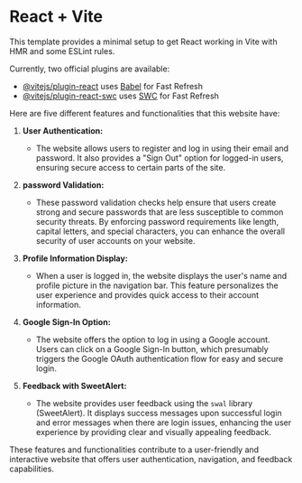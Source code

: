 # React + Vite

This template provides a minimal setup to get React working in Vite with HMR and some ESLint rules.

Currently, two official plugins are available:

- [@vitejs/plugin-react](https://github.com/vitejs/vite-plugin-react/blob/main/packages/plugin-react/README.md) uses [Babel](https://babeljs.io/) for Fast Refresh
- [@vitejs/plugin-react-swc](https://github.com/vitejs/vite-plugin-react-swc) uses [SWC](https://swc.rs/) for Fast Refresh




Here are five different features and functionalities that this website have:

1. **User Authentication:**
   - The website allows users to register and log in using their email and password. It also provides a "Sign Out" option for logged-in users, ensuring secure access to certain parts of the site.

2. **password Validation:**
    - These password validation checks help ensure that users create strong and secure passwords that are less susceptible to common security threats. By enforcing password requirements like length, capital letters, and special characters, you can enhance the overall security of user accounts on your website.

3. **Profile Information Display:**
   - When a user is logged in, the website displays the user's name and profile picture in the navigation bar. This feature personalizes the user experience and provides quick access to their account information.

4. **Google Sign-In Option:**
   - The website offers the option to log in using a Google account. Users can click on a Google Sign-In button, which presumably triggers the Google OAuth authentication flow for easy and secure login.

5. **Feedback with SweetAlert:**
   - The website provides user feedback using the `swal` library (SweetAlert). It displays success messages upon successful login and error messages when there are login issues, enhancing the user experience by providing clear and visually appealing feedback.

These features and functionalities contribute to a user-friendly and interactive website that offers user authentication, navigation, and feedback capabilities.